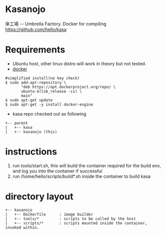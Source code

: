 # Kasanojo
傘工場 -- Umbrella Factory.
Docker for compiling https://github.com/hello/kasa

# Requirements
*  Ubuntu host, other linux distro will work in theory but not tested.
*  [docker](https://docs.docker.com/engine/installation/linux/ubuntu/)
```
#simplified install(no key check)
$ sudo add-apt-repository \
       "deb https://apt.dockerproject.org/repo/ \
       ubuntu-$(lsb_release -cs) \
       main"
$ sudo apt-get update
$ sudo apt-get -y install docker-engine
```
*  kasa repo checked out as following
```
+-- parent
|   +-- kasa
|   +-- kasanojo (this)
```
       
# instructions
1.  run tools/start.sh, this will build the container required for the build env, and log you into the container if successful
2.  run /home/hello/scripts/build*.sh inside the container to build kasa

# directory layout
```
+-- kasanojo
|   +-- Dockerfile      : image builder
|   +-- tools/*         : scripts to be called by the host
|   +-- scripts/*       : scripts mounted inside the container, invoked within.
```
